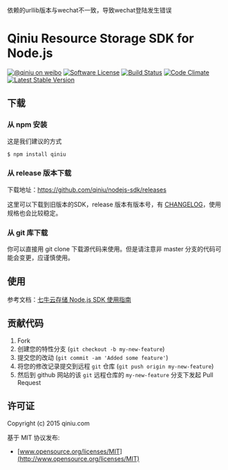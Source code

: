 依赖的urllib版本与wechat不一致，导致wechat登陆发生错误

# Qiniu Resource Storage SDK for Node.js

[![@qiniu on weibo](http://img.shields.io/badge/weibo-%40qiniutek-blue.svg)](http://weibo.com/qiniutek)
[![Software License](https://img.shields.io/badge/license-MIT-brightgreen.svg)](LICENSE.md)
[![Build Status](https://travis-ci.org/qiniu/nodejs-sdk.v6.png?branch=master)](https://travis-ci.org/qiniu/nodejs-sdk.v6)
[![Code Climate](https://codeclimate.com/github/qiniu/nodejs-sdk.png)](https://codeclimate.com/github/qiniu/nodejs-sdk)
[![Latest Stable Version](https://img.shields.io/npm/v/qiniu.svg)](https://www.npmjs.com/package/qiniu)

## 下载

### 从 npm 安装

这是我们建议的方式

```bash
$ npm install qiniu
```

### 从 release 版本下载

下载地址：https://github.com/qiniu/nodejs-sdk/releases

这里可以下载到旧版本的SDK，release 版本有版本号，有 [CHANGELOG](https://github.com/qiniu/nodejs-sdk/blob/master/CHANGELOG.md)，使用规格也会比较稳定。

### 从 git 库下载

你可以直接用 git clone 下载源代码来使用。但是请注意非 master 分支的代码可能会变更，应谨慎使用。

## 使用

参考文档：[七牛云存储 Node.js SDK 使用指南](http://developer.qiniu.com/docs/v6/sdk/nodejs-sdk.html)

## 贡献代码

1. Fork
2. 创建您的特性分支 (`git checkout -b my-new-feature`)
3. 提交您的改动 (`git commit -am 'Added some feature'`)
4. 将您的修改记录提交到远程 `git` 仓库 (`git push origin my-new-feature`)
5. 然后到 github 网站的该 `git` 远程仓库的 `my-new-feature` 分支下发起 Pull Request

## 许可证

Copyright (c) 2015 qiniu.com

基于 MIT 协议发布:

* [www.opensource.org/licenses/MIT](http://www.opensource.org/licenses/MIT)
